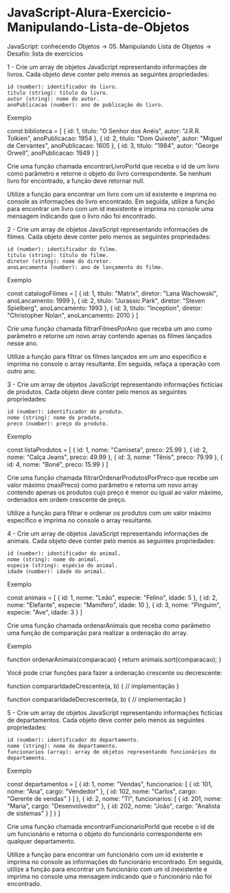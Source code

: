 # JavaScript-Alura-Exercicio-Manipulando-Lista-de-Objetos
JavaScript: conhecendo Objetos -> 05. Manipulando Lista de Objetos -> Desafio: lista de exercícios

1 - Crie um array de objetos JavaScript representando informações de livros. Cada objeto deve conter pelo menos as seguintes propriedades:

    id (number): identificador do livro.
    titulo (string): título do livro.
    autor (string): nome do autor.
    anoPublicacao (number): ano de publicação do livro.

Exemplo

const biblioteca = [
    { id: 1, titulo: "O Senhor dos Anéis", autor: "J.R.R. Tolkien", anoPublicacao: 1954 },
    { id: 2, titulo: "Dom Quixote", autor: "Miguel de Cervantes", anoPublicacao: 1605 },
    { id: 3, titulo: "1984", autor: "George Orwell", anoPublicacao: 1949 }
]

Crie uma função chamada encontrarLivroPorId que receba o id de um livro como parâmetro e retorne o objeto do livro correspondente. Se nenhum livro for encontrado, a função deve retornar null.

Utilize a função para encontrar um livro com um id existente e imprima no console as informações do livro encontrado. Em seguida, utilize a função para encontrar um livro com um id inexistente e imprima no console uma mensagem indicando que o livro não foi encontrado.

2 - Crie um array de objetos JavaScript representando informações de filmes. Cada objeto deve conter pelo menos as seguintes propriedades:

    id (number): identificador do filme.
    titulo (string): título do filme.
    diretor (string): nome do diretor.
    anoLancamento (number): ano de lançamento do filme.

Exemplo

const catalogoFilmes = [
    { id: 1, titulo: "Matrix", diretor: "Lana Wachowski", anoLancamento: 1999 },
    { id: 2, titulo: "Jurassic Park", diretor: "Steven Spielberg", anoLancamento: 1993 },
    { id: 3, titulo: "Inception", diretor: "Christopher Nolan", anoLancamento: 2010 }
]

Crie uma função chamada filtrarFilmesPorAno que receba um ano como parâmetro e retorne um novo array contendo apenas os filmes lançados nesse ano.

Utilize a função para filtrar os filmes lançados em um ano específico e imprima no console o array resultante. Em seguida, refaça a operação com outro ano.

3 - Crie um array de objetos JavaScript representando informações fictícias de produtos. Cada objeto deve conter pelo menos as seguintes propriedades:

    id (number): identificador do produto.
    nome (string): nome do produto.
    preco (number): preço do produto.

Exemplo

const listaProdutos = [
    { id: 1, nome: "Camiseta", preco: 25.99 },
    { id: 2, nome: "Calça Jeans", preco: 49.99 },
    { id: 3, nome: "Tênis", preco: 79.99 },
    { id: 4, nome: "Boné", preco: 15.99 }
]

Crie uma função chamada filtrarOrdenarProdutosPorPreco que recebe um valor máximo (maxPreco) como parâmetro e retorna um novo array contendo apenas os produtos cujo preço é menor ou igual ao valor máximo, ordenados em ordem crescente de preço.

Utilize a função para filtrar e ordenar os produtos com um valor máximo específico e imprima no console o array resultante.

4 - Crie um array de objetos JavaScript representando informações de animais. Cada objeto deve conter pelo menos as seguintes propriedades:

    id (number): identificador do animal.
    nome (string): nome do animal.
    especie (string): espécie do animal.
    idade (number): idade do animal.

Exemplo

const animais = [
    { id: 1, nome: "Leão", especie: "Felino", idade: 5 },
    { id: 2, nome: "Elefante", especie: "Mamífero", idade: 10 },
    { id: 3, nome: "Pinguim", especie: "Ave", idade: 3 }
]

Crie uma função chamada ordenarAnimais que receba como parâmetro uma função de comparação para realizar a ordenação do array.

Exemplo

function ordenarAnimais(comparacao) {
    return animais.sort(comparacao);
}

Você pode criar funções para fazer a ordenação crescente ou decrescente:

function compararIdadeCrescente(a, b) {
    // implementação
}

function compararIdadeDecrescente(a, b) {
    // implementação
}

5 - Crie um array de objetos JavaScript representando informações fictícias de departamentos. Cada objeto deve conter pelo menos as seguintes propriedades:

    id (number): identificador do departamento.
    nome (string): nome do departamento.
    funcionarios (array): array de objetos representando funcionários do departamento.

Exemplo

const departamentos = [
    {
        id: 1,
        nome: "Vendas",
        funcionarios: [
            { id: 101, nome: "Ana", cargo: "Vendedor" },
            { id: 102, nome: "Carlos", cargo: "Gerente de vendas" }
        ]
    },
    {
        id: 2,
        nome: "TI",
        funcionarios: [
            { id: 201, nome: "Maria", cargo: "Desenvolvedor" },
            { id: 202, nome: "João", cargo: "Analista de sistemas" }
        ]
    }
]

Crie uma função chamada encontrarFuncionarioPorId que recebe o id de um funcionário e retorna o objeto do funcionário correspondente em qualquer departamento.

Utilize a função para encontrar um funcionário com um id existente e imprima no console as informações do funcionário encontrado. Em seguida, utilize a função para encontrar um funcionário com um id inexistente e imprima no console uma mensagem indicando que o funcionário não foi encontrado.
